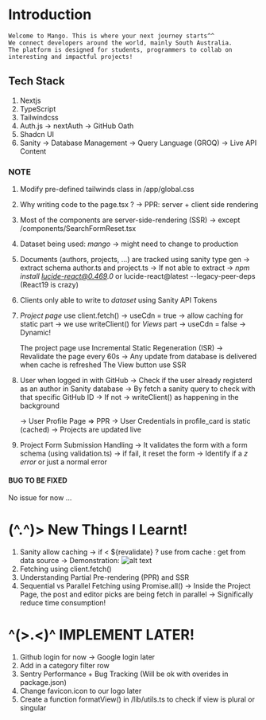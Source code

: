 # Introduction

    Welcome to Mango. This is where your next journey starts^^
    We connect developers around the world, mainly South Australia.
    The platform is designed for students, programmers to collab on interesting and impactful projects!

## Tech Stack

1. Nextjs
2. TypeScript
3. Tailwindcss
4. Auth.js -> nextAuth -> GitHub Oath
5. Shadcn UI
6. Sanity
   -> Database Management
   -> Query Language (GROQ)
   -> Live API Content

### NOTE

1. Modify pre-defined tailwinds class in /app/global.css
2. Why writing code to the page.tsx ? -> PPR: server + client side rendering
3. Most of the components are server-side-rendering (SSR) -> except /components/SearchFormReset.tsx

4. Dataset being used: _mango_ -> might need to change to production

5. Documents (authors, projects, ...) are tracked using sanity type gen
   -> extract schema author.ts and project.ts
   -> If not able to extract -> _npm install lucide-react@0.469.0_ or lucide-react@latest --legacy-peer-deps (React19 is crazy)

6. Clients only able to write to _dataset_ using Sanity API Tokens

7. _Project page_ use client.fetch()
   -> useCdn = true -> allow caching for static part
   -> we use writeClient() for _Views_ part -> useCdn = false -> Dynamic!

   The project page use Incremental Static Regeneration (ISR)
   -> Revalidate the page every 60s
   -> Any update from database is delivered when cache is refreshed
   The View button use SSR

8. User when logged in with GitHub
   -> Check if the user already registerd as an author in Sanity database
   -> By fetch a sanity query to check with that specific GitHub ID
   -> If not -> writeClient() as happening in the background

   -> User Profile Page => PPR
   -> User Credentials in profile_card is static (cached)
   -> Projects are updated live

9. Project Form Submission Handling
   -> It validates the form with a form schema (using validation.ts)
   -> if fail, it reset the form
   -> Identify if a _z error_ or just a normal error

#### BUG TO BE FIXED

No issue for now ...

# (^.^)> New Things I Learnt!

1. Sanity allow caching -> if < ${revalidate} ? use from cache : get from data source
   -> Demonstration: ![alt text](image.png)
2. Fetching using client.fetch()
3. Understanding Partial Pre-rendering (PPR) and SSR
4. Sequential vs Parallel Fetching using Promise.all()
   -> Inside the Project Page, the post and editor picks are being fetch in parallel
   -> Significally reduce time consumption!

# ^(>.<)^ IMPLEMENT LATER!

1. Github login for now -> Google login later
2. Add in a category filter row
3. Sentry Performance + Bug Tracking (Will be ok with overides in package.json)
4. Change favicon.icon to our logo later
5. Create a function formatView() in /lib/utils.ts to check if view is plural or singular
